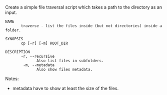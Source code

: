 Create a simple file traversal script which takes a path to the directory
as an input.
```
NAME
       traverse - list the files inside (but not directories) inside a folder.

SYNOPSIS
       cp [-r] [-m] ROOT_DIR

DESCRIPTION
       -r, --recursive
              Also list files in subfolders.
        -m, --metadata
              Also show files metadata.

```

Notes:

 - metadata have to show at least the size of the files.

